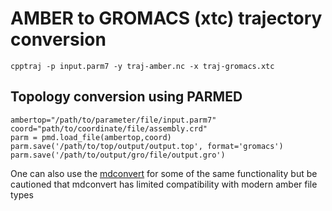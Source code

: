# AMBER to GROMACS (xtc) trajectory conversion

    cpptraj -p input.parm7 -y traj-amber.nc -x traj-gromacs.xtc

## Topology conversion using PARMED

```
ambertop="/path/to/parameter/file/input.parm7"
coord="path/to/coordinate/file/assembly.crd"
parm = pmd.load_file(ambertop,coord)
parm.save('/path/to/top/output/output.top', format='gromacs')
parm.save('/path/to/output/gro/file/output.gro')
```

One can also use the [mdconvert](https://mdtraj.org/1.9.4/mdconvert.html) for some of the same functionality but be cautioned that mdconvert has limited compatibility with modern amber file types 
